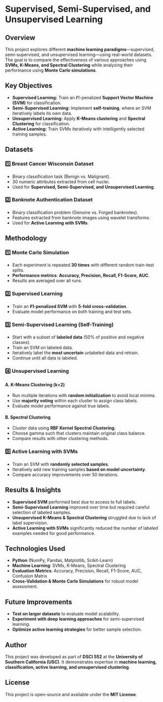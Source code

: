 # Supervised, Semi-Supervised, and Unsupervised Learning

## Overview

This project explores different **machine learning paradigms**—supervised, semi-supervised, and unsupervised learning—using real-world datasets. The goal is to compare the effectiveness of various approaches using **SVMs, K-Means, and Spectral Clustering** while analyzing their performance using **Monte Carlo simulations**.

## Key Objectives

- **Supervised Learning:** Train an ℓ1-penalized **Support Vector Machine (SVM)** for classification.
- **Semi-Supervised Learning:** Implement **self-training**, where an SVM iteratively labels its own data.
- **Unsupervised Learning:** Apply **K-Means clustering** and **Spectral Clustering** for classification.
- **Active Learning:** Train SVMs iteratively with intelligently selected training samples.

## Datasets

### **1️⃣ Breast Cancer Wisconsin Dataset**
- Binary classification task (Benign vs. Malignant).
- 30 numeric attributes extracted from cell nuclei.
- Used for **Supervised, Semi-Supervised, and Unsupervised Learning**.

### **2️⃣ Banknote Authentication Dataset**
- Binary classification problem (Genuine vs. Forged banknotes).
- Features extracted from banknote images using wavelet transforms.
- Used for **Active Learning with SVMs**.

## Methodology

### **1️⃣ Monte Carlo Simulation**
- Each experiment is repeated **30 times** with different random train-test splits.
- **Performance metrics**: **Accuracy, Precision, Recall, F1-Score, AUC**.
- Results are averaged over all runs.

### **2️⃣ Supervised Learning**
- Train an **ℓ1-penalized SVM** with **5-fold cross-validation**.
- Evaluate model performance on both training and test sets.

### **3️⃣ Semi-Supervised Learning (Self-Training)**
- Start with a subset of **labeled data** (50% of positive and negative classes).
- Train an SVM on labeled data.
- Iteratively label the **most uncertain** unlabeled data and retrain.
- Continue until all data is labeled.

### **4️⃣ Unsupervised Learning**
#### **A. K-Means Clustering (k=2)**
- Run multiple iterations with **random initialization** to avoid local minima.
- Use **majority voting** within each cluster to assign class labels.
- Evaluate model performance against true labels.

#### **B. Spectral Clustering**
- Cluster data using **RBF Kernel Spectral Clustering**.
- Choose gamma such that clusters maintain original class balance.
- Compare results with other clustering methods.

### **5️⃣ Active Learning with SVMs**
- Train an SVM with **randomly selected samples**.
- Iteratively add new training samples **based on model uncertainty**.
- Compare accuracy improvements over 50 iterations.

## Results & Insights

- **Supervised SVM** performed best due to access to full labels.
- **Semi-Supervised Learning** improved over time but required careful selection of labeled samples.
- **Unsupervised K-Means & Spectral Clustering** struggled due to lack of label supervision.
- **Active Learning with SVMs** significantly reduced the number of labeled examples needed for good performance.

## Technologies Used

- **Python** (NumPy, Pandas, Matplotlib, Scikit-Learn)
- **Machine Learning**: SVMs, K-Means, Spectral Clustering
- **Evaluation Metrics**: Accuracy, Precision, Recall, F1-Score, AUC, Confusion Matrix
- **Cross-Validation & Monte Carlo Simulations** for robust model assessment.

## Future Improvements

- **Test on larger datasets** to evaluate model scalability.
- **Experiment with deep learning approaches** for semi-supervised learning.
- **Optimize active learning strategies** for better sample selection.

## Author

This project was developed as part of **DSCI 552** at the **University of Southern California (USC)**. It demonstrates expertise in **machine learning, classification, active learning, and unsupervised clustering**.

## License

This project is open-source and available under the **MIT License**.
